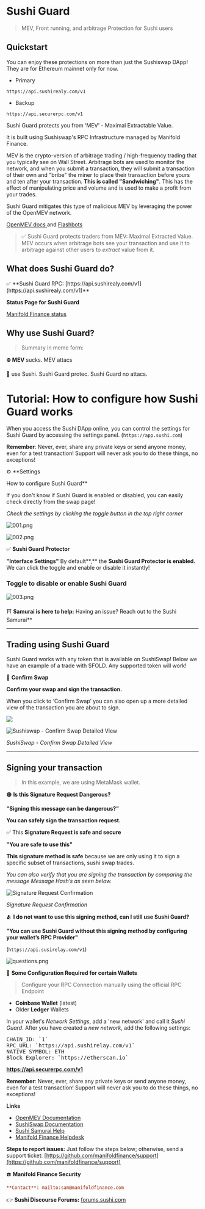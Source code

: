 # Sushi Guard

> MEV, Front running, and arbitrage Protection for Sushi users


## Quickstart

You can enjoy these protections on more than just the Sushiswap DApp! They are for Ethereum mainnet only for now.

- Primary
```
https://api.sushirealy.com/v1
```

- Backup
```
https://api.securerpc.com/v1
```


Sushi Guard protects you from ‘MEV’ - Maximal Extractable Value.

It is built using Sushiswap's RPC Infrastructure managed by Manifold Finance. 

MEV is the crypto-version of arbitrage trading / high-frequency trading that you typically see on Wall Street. Arbitrage bots are used to monitor the network, and when you submit a transaction, they will submit a transaction of their own and "bribe" the miner to place their transaction before yours and ten after your transaction. **This is called "Sandwiching"**. This has the effect of manipulating price and volume and is used to make a profit from your trades.

Sushi Guard mitigates this type of malicious MEV by leveraging the power of the OpenMEV network.

[OpenMEV docs ](https://kb.manifoldfinance.com) and [Flashbots](https://docs.flashbots.net)

> ✅ Sushi Guard protects traders from MEV: Maximal Extracted Value. MEV occurs when arbitrage bots see your transaction and use it to arbitrage against other users to _extract_ value from it.

## What does Sushi Guard do?

<aside>
✅  **Sushi Guard RPC: [https://api.sushirealy.com/v1](https://api.sushirealy.com/v1)**

**Status Page for Sushi Guard**

[Manifold Finance status](https://status.manifoldfinance.com/)

</aside>

## Why use Sushi Guard?

<aside>

> Summary in meme form:

⛔ **MEV** sucks. MEV attacs

🍣 use Sushi. Sushi Guard protec. Sushi Guard no attacs.

</aside>

# Tutorial: How to configure how Sushi Guard works

When you access the Sushi DApp online, you can control the settings for Sushi Guard by accessing the settings panel. (`https://app.sushi.com`)

**Remember**: Never, ever, share any private keys or send anyone money, even for a test transaction! Support will never ask you to do these things, no exceptions!

<aside>
⚙ **Settings

How to configure Sushi Guard\*\*

If you don't know if Sushi Guard is enabled or disabled, you can easily check directly from the swap page!

_Check the settings by clicking the toggle button in the top right corner_

</aside>

![001.png](/static/img/tutimg/sushiguard/001.png)

![002.png](/static/img/tutimg/sushiguard/002.pngg)

<aside>

✅ **Sushi Guard Protector**

**"Interface Settings"** By default**,** the **Sushi Guard Protector is enabled.** We can click the toggle and enable or disable it instantly!

</aside>

### Toggle to disable or enable Sushi Guard

![003.png](/static/img/tutimg/sushiguard/003.png)

<aside>

⛩️ **Samurai is here to help:** Having an issue? Reach out to the Sushi Samurai\*\*

</aside>

---

## Trading using Sushi Guard

Sushi Guard works with any token that is available on SushiSwap! Below we have an example of a trade with $FOLD. Any supported token will work!

<aside>

🔑 **Confirm Swap**

**Confirm your swap and sign the transaction.**

When you click to ‘Confirm Swap’ you can also open up a more detailed view of the transaction you are about to sign.

</aside>

![](/static/img/tutimg/sushiguard/swap.png)

![Sushiswap - Confirm Swap Detailed View](/static/img/tutimg/sushiguard/004.png)

_SushiSwap - Confirm Swap Detailed View_

---

## Signing your transaction

> In this example, we are using MetaMask wallet.

<aside>

🟠 **Is this Signature Request Dangerous?**

**"Signing this message can be dangerous?"**

**You can safely sign the transaction request.**

</aside>

<aside>

✅ This **Signature Request is safe and secure**

**"You are safe to use this"**

**This signature method is safe** because we are only using it to sign a specific subset of transactions, sushi swap trades.

_You can also verify that you are signing the transaction by comparing the message Message Hash’s as seen below._

</aside>

![Signature Request Confirmation](/static/img/tutimg/sushiguard/005.png)

_Signature Request Confirmation_

<aside>

🫂 **I do not want to use this signing method, can I still use Sushi Guard?**

**"You can use Sushi Guard without this signing method by configuring your wallet’s RPC Provider"**

(`https://api.susirelay.com/v1`)

</aside>

![questions.png](/static/img/tutimg/sushiguard/questions.png)

<aside>

🚧 **Some Configuration Required for certain Wallets**

> Configure your RPC Connection manually using the official RPC Endpoint

-   **Coinbase Wallet** (latest)
-   Older **Ledger** Wallets

In your wallet's _Network Settings_, add a 'new network' and call it _Sushi Guard_. After you have created a _new network_, add the following settings:

<pre>
CHAIN_ID: `1`
RPC_URL: `https://api.sushirelay.com/v1`
NATIVE SYMBOL: ETH
Block Explorer: `https://etherscan.io`
</pre>

**https://api.securerpc.com/v1**

**Remember**: Never, ever, share any private keys or send anyone money, even for a test transaction! Support will never ask you to do these things, no exceptions!

</aside>

**Links**

-   [OpenMEV Documentation](https://kb.manifoldfinance.com)
-   [SushiSwap Documentation](https://github.com/sushiswap/sushi-docs)
-   [Sushi Samurai Help](https://toshokan.samurais.io/)
-   [Manifold Finance Helpdesk](https://github.com/manifoldfinance/support)

**Steps to report issues:** Just follow the steps below; otherwise, send a support ticket: [https://github.com/manifoldfinance/support](https://github.com/manifoldfinance/support)

<aside>

☎️ **Manifold Finance Security**

</aside>

```ini
**Contact**: mailto:sam@manifoldfinance.com
```

<aside>

👉 **Sushi Discourse Forums:** [forums.sushi.com](https://forums.sushi.com)

</aside>
